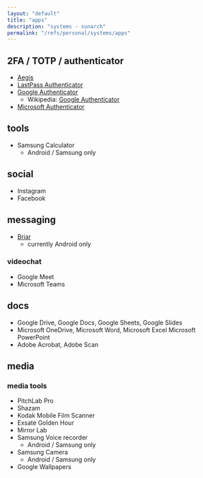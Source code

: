 ```yaml
---
layout: "default"
title: "apps"
description: "systems - sunarch"
permalink: "/refs/personal/systems/apps"
---
```


## 2FA / TOTP / authenticator

- [Aegis](https://getaegis.app/)
- [LastPass Authenticator](https://www.lastpass.com/solutions/authentication/two-factor-authentication)
- [Google Authenticator](https://support.google.com/accounts/answer/1066447?hl=en&co=GENIE.Platform%3DAndroid)
    - Wikipedia: [Google Authenticator](https://en.wikipedia.org/wiki/Google_Authenticator)
- [Microsoft Authenticator](https://support.microsoft.com/en-us/account-billing/how-to-use-the-microsoft-authenticator-app-9783c865-0308-42fb-a519-8cf666fe0acc)

## tools

- Samsung Calculator
    - Android / Samsung only

## social

- Instagram
- Facebook

## messaging

- [Briar](https://briarproject.org/)
    - currently Android only

### videochat

- Google Meet
- Microsoft Teams

## docs

- Google Drive, Google Docs, Google Sheets, Google Slides
- Microsoft OneDrive, Microsoft Word, Microsoft Excel Microsoft PowerPoint
- Adobe Acrobat, Adobe Scan

## media

### media tools

- PitchLab Pro
- Shazam
- Kodak Mobile Film Scanner
- Exsate Golden Hour
- Mirror Lab
- Samsung Voice recorder
    - Android / Samsung only
- Samsung Camera
    - Android / Samsung only
- Google Wallpapers
